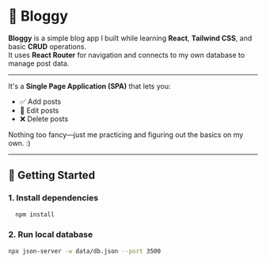 # 📝 Bloggy

**Bloggy** is a simple blog app I built while learning **React**, **Tailwind CSS**, and basic **CRUD** operations.  
It uses **React Router** for navigation and connects to my own database to manage post data.

---

It's a **Single Page Application (SPA)** that lets you:

- ✅ Add posts  
- 📝 Edit posts  
- ❌ Delete posts  

Nothing too fancy—just me practicing and figuring out the basics on my own. :)

---

## 🚀 Getting Started

### 1. Install dependencies
 ```bash
   npm install
```

### 2. Run local database
 ```bash
npx json-server -w data/db.json --port 3500 

